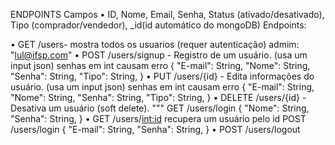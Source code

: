 ENDPOINTS
Campos
• ID, Nome, Email, Senha, Status (ativado/desativado), Tipo (comprador/vendedor), _id(id automático do mongoDB)
Endpoints:

• GET /users- mostra todos os usuarios (requer autenticação) admim: "lul@ifsp.com"
• POST /users/signup - Registro de um usuário. (usa um input json) senhas em int causam erro
{
        "E-mail": String,
        "Nome": String,
        "Senha": String,
        "Tipo": String,
    }
• PUT /users/{id} - Edita informações do usuário. (usa um input json) senhas em int causam erro
{
        "E-mail": String,
        "Nome": String,
        "Senha": String,
        "Tipo": String,
    }
• DELETE /users/{id} - Desativa um usuário (soft delete). """
  GET /users/login
	{
        "Nome": String,
        "Senha": String,
    }
• GET /users/<int:id> recupera um usuário pelo id
 POST /users/login 
{
        "E-mail": String,
        "Senha": String,
    }
• POST /users/logout 
